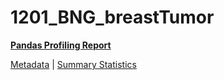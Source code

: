 # 1201_BNG_breastTumor

[**Pandas Profiling Report**](../docs_sources/profile/1201_BNG_breastTumor.html)

[Metadata](metadata.yaml) | [Summary Statistics](summary_stats.csv)


